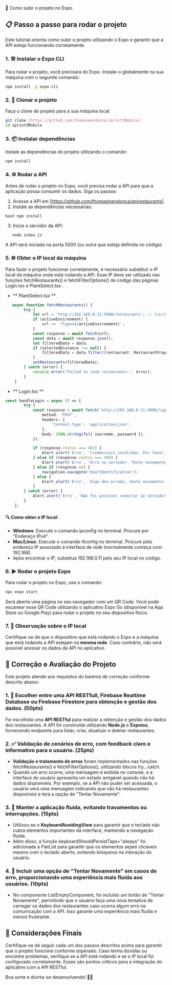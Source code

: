 🚀 Como subir o projeto no Expo 

## 📋 Passo a passo para rodar o projeto

Este tutorial orienta como subir o projeto utilizando o Expo e garantir que a API esteja funcionando corretamente.

### 1. 🛠️ Instalar o Expo CLI

Para rodar o projeto, você precisará do Expo. Instale-o globalmente na sua máquina com o seguinte comando:

```bash
npm install -g expo-cli
```


### 2. 📂 Clonar o projeto

Faça o clone do projeto para a sua máquina local:

```bash
git clone [https://github.com/thomasmendonca/sprint3Mobile]
cd sprint3Mobile
```


### 3. 📦 Instalar dependências

Instale as dependências do projeto utilizando o comando:
``` bash
npm install
```


### 4. ⚙️ Rodar a API

Antes de rodar o projeto no Expo, você precisa rodar a API para que a aplicação possa consumir os dados. Siga os passos:

1. Acesse a API em [https://github.com/thomasmendonca/apirestaurants].
2. Instale as dependências necessárias:
   
`bash
   npm install`

3. Inicie o servidor da API:
   
```bash
   node index.js
```

   A API será iniciada na porta 5000 (ou outra que esteja definida no código)

### 5. 🌐 Obter o IP local da máquina


Para fazer o projeto funcionar corretamente, é necessário substituir o IP local da máquina onde está rodando a API. Esse IP deve ser utilizado nas funções fetchRestaurants() e fetchFilterOptions() do código das páginas Login.tsx e PlantSelect.tsx .
- ** PlantSelect.tsx **
``` Typescript
   async function fetchRestaurants() {
        try {
            let url = 'http://192.168.0.11:5000/restaurants'; // Substitua 192.168.X.X pelo IP local da sua máquina
            if (activeEnvironment) {
                url += `?type=${activeEnvironment}`;
            }
            const response = await fetch(url);
            const data = await response.json();
            let filteredData = data;
            if (selectedDistance !== null) {
                filteredData = data.filter((restaurant: RestaurantProps) => restaurant.distance <= selectedDistance);
            }
            setRestaurants(filteredData);
        } catch (error) {
            console.error('Failed to load restaurants:', error);
        }
    }
```
- ** Login.tsx **
``` Typescript
const handleLogin = async () => {
        try {
            const response = await fetch('http://192.168.0.11:5000/login', { // Substitua 192.168.X.X pelo IP local da sua máquina
                method: 'POST',
                headers: {
                    'Content-Type': 'application/json',
                },
                body: JSON.stringify({ username, password }),
            });

            if (response.status === 401) {
                Alert.alert('Erro', 'Credenciais inválidas. Por favor, verifique seu nome de usuário e senha.');
            } else if (response.status === 500) {
                Alert.alert('Erro', 'Erro no servidor. Tente novamente mais tarde.');
            } else if (response.ok) {
                navigation.navigate('UserIdentification');
            } else {
                Alert.alert('Erro', 'Algo deu errado, tente novamente. Código de status: ' + response.status);
            }
        } catch (error) {
            Alert.alert('Erro', 'Não foi possível conectar ao servidor. Verifique sua conexão com a internet.');
        }
    };
```

#### 🔍 Como obter o IP local:
- **Windows**: Execute o comando ipconfig no terminal. Procure por "Endereço IPv4".
- **Mac/Linux**: Execute o comando ifconfig no terminal. Procure pelo endereço IP associado à interface de rede (normalmente começa com 192.168).
- Após encontrar o IP, substitua 192.168.0.11 pelo seu IP local no código.

### 6. ▶️ Rodar o projeto Expo

Para rodar o projeto no Expo, use o comando:

```bash
npx expo start
```

Será aberta uma página no seu navegador com um QR Code. Você pode escanear esse QR Code utilizando o aplicativo Expo Go (disponível na App Store ou Google Play) para rodar o projeto no seu dispositivo físico.

### 7. 📶 Observação sobre o IP local

Certifique-se de que o dispositivo que está rodando o Expo e a máquina que está rodando a API estejam na **mesma rede**. Caso contrário, não será possível acessar os dados da API no aplicativo.

## 🎯 Correção e Avaliação do Projeto

Este projeto atende aos requisitos do barema de correção conforme descrito abaixo:

### 1. 🔗 Escolher entre uma API RESTfull, Firebase Realtime Database ou Firebase Firestore para obtenção e gestão dos dados. (50pts)

Foi escolhida uma **API RESTful** para realizar a obtenção e gestão dos dados dos restaurantes. A API foi construída utilizando **Node.js** e **Express**, fornecendo endpoints para listar, criar, atualizar e deletar restaurantes.

### 2. ✅ Validação de cenários de erro, com feedback claro e informativo para o usuário. (25pts)

- **Validação e tratamento de erros** foram implementados nas funções fetchRestaurants() e fetchFilterOptions(), utilizando blocos try...catch.
- Quando um erro ocorre, uma mensagem é exibida no console, e a interface do usuário apresenta um estado amigável quando não há dados disponíveis. Por exemplo, se a API não puder ser acessada, o usuário verá uma mensagem indicando que não há restaurantes disponíveis e terá a opção de "Tentar Novamente".

### 3. 🌊 Manter a aplicação fluída, evitando travamentos ou interrupções. (15pts)

- Utilizou-se o **KeyboardAvoidingView** para garantir que o teclado não cubra elementos importantes da interface, mantendo a navegação fluída.
- Além disso, a função keyboardShouldPersistTaps="always" foi adicionada à FlatList para garantir que os elementos sejam clicáveis mesmo com o teclado aberto, evitando bloqueios na interação do usuário.

### 4. 🔄 Incluir uma opção de "Tentar Novamente" em casos de erro, proporcionando uma experiência mais fluída aos usuários. (10pts)

- No componente ListEmptyComponent, foi incluído um botão de "Tentar Novamente", permitindo que o usuário faça uma nova tentativa de carregar os dados dos restaurantes caso ocorra algum erro na comunicação com a API. Isso garante uma experiência mais fluída e menos frustrante.

## 📌 Considerações Finais

Certifique-se de seguir cada um dos passos descritos acima para garantir que o projeto funcione conforme esperado. Caso tenha dúvidas ou encontre problemas, verifique se a API está rodando e se o IP local foi configurado corretamente. Esses são pontos críticos para a integração do aplicativo com a API RESTful.

Boa sorte e divirta-se desenvolvendo! 🚀😊
